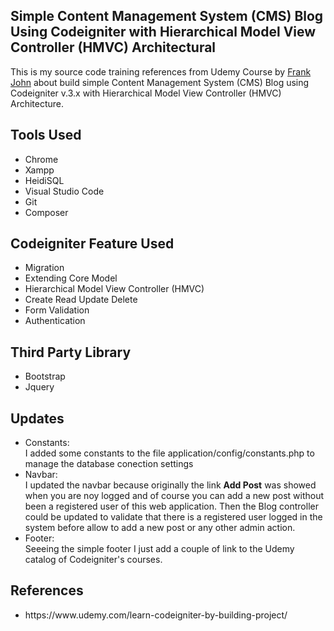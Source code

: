 <p align="center">
	<h2>Simple Content Management System (CMS) Blog Using Codeigniter with Hierarchical Model View Controller (HMVC) Architectural</h2>
</p>

This is my source code training references from Udemy Course by <a href="https://www.udemy.com/learn-codeigniter-by-building-project/">Frank John</a> about build simple Content Management System (CMS) Blog using Codeigniter v.3.x with Hierarchical Model View Controller (HMVC) Architecture.

<p align="center">
	<h2>Tools Used</h2>
</p>

<ul>
	<li>Chrome</li>
	<li>Xampp</li>
	<li>HeidiSQL</li>
	<li>Visual Studio Code</li>
	<li>Git</li>
	<li>Composer</li>
</ul>

<p align="center">
	<h2>Codeigniter Feature Used</h2>
</p>

<ul>
	<li>Migration</li>
	<li>Extending Core Model</li>
	<li>Hierarchical Model View Controller (HMVC)</li>
	<li>Create Read Update Delete</li>
	<li>Form Validation</li>
	<li>Authentication</li>
</ul>

<p align="center">
	<h2>Third Party Library</h2>
</p>

<ul>
	<li>Bootstrap</li>
	<li>Jquery</li>
</ul>


<p align="center">
	<h2>Updates</h2>
</p>

<ul>
	<li>Constants:</li>
	I added some constants to the file application/config/constants.php to manage the database conection settings
	<li>Navbar:</li>
	I updated the navbar because originally the link <b>Add Post</b> was showed when you are noy logged and of course you can add a new post without been a registered user of this web application. Then the Blog controller could be updated to validate that there is a registered user logged in the system before allow to add a new post or any other admin action.
	<li>Footer:</li>
	Seeeing the simple footer I just add a couple of link to the Udemy catalog of Codeigniter's courses.
</ul>

<p align="center">
	<h2>References</h2>
</p>

<ul>
	<li>https://www.udemy.com/learn-codeigniter-by-building-project/</li>
</ul>
